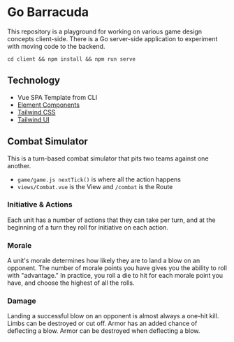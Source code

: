 # Go Barracuda

This repository is a playground for working on various game design concepts client-side. There is a Go server-side application to experiment with moving code to the backend.

`cd client && npm install && npm run serve`

## Technology

- Vue SPA Template from CLI
- [Element Components](https://element.eleme.io/#/en-US/component/installation)
- [Tailwind CSS](https://tailwindcss.com/)
- [Tailwind UI](https://tailwindui.com/)


## Combat Simulator

This is a turn-based combat simulator that pits two teams against one another.

- `game/game.js nextTick()` is where all the action happens
- `views/Combat.vue` is the View and `/combat` is the Route

### Initiative & Actions

Each unit has a number of actions that they can take per turn, and at the beginning of a turn they roll for initiative on each action.

### Morale

A unit's morale determines how likely they are to land a blow on an opponent. The number of morale points you have gives you the ability to roll with "advantage." In practice, you roll a die to hit for each morale point you have, and choose the highest of all the rolls.

### Damage

Landing a successful blow on an opponent is almost always a one-hit kill. Limbs can be destroyed or cut off. Armor has an added chance of deflecting a blow. Armor can be destroyed when deflecting a blow.